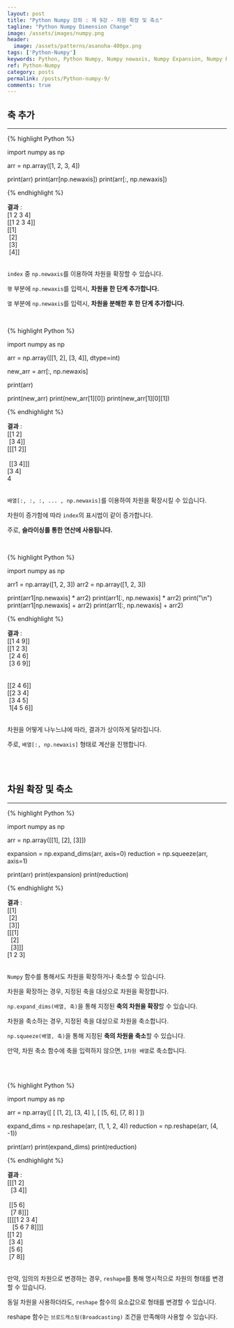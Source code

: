```yaml
---
layout: post
title: "Python Numpy 강좌 : 제 9강 - 차원 확장 및 축소"
tagline: "Python Numpy Dimension Change"
image: /assets/images/numpy.png
header:
  image: /assets/patterns/asanoha-400px.png
tags: ['Python-Numpy']
keywords: Python, Python Numpy, Numpy newaxis, Numpy Expansion, Numpy Reduction, Numpy Dimension
ref: Python-Numpy
category: posts
permalink: /posts/Python-numpy-9/
comments: true
---
```


## 축 추가 ##
----------

{% highlight Python %}

import numpy as np

arr = np.array([1, 2, 3, 4])

print(arr)
print(arr[np.newaxis])
print(arr[:, np.newaxis])

{% endhighlight %}

**결과**
:    
[1 2 3 4]<br>
[[1 2 3 4]]<br>
[[1]<br>
&nbsp;[2]<br>
&nbsp;[3]<br>
&nbsp;[4]]<br>
<br>

`index` 중 `np.newaxis`를 이용하여 차원을 확장할 수 있습니다.

`행` 부분에 `np.newaxis`를 입력시, **차원을 한 단계 추가합니다.**

`열` 부분에 `np.newaxis`를 입력시, **차원을 분해한 후 한 단계 추가합니다.**

<br>

{% highlight Python %}

import numpy as np

arr = np.array([[1, 2],
              [3, 4]], dtype=int)

new_arr = arr[:, np.newaxis]

print(arr)

print(new_arr)
print(new_arr[1][0])
print(new_arr[1][0][1])

{% endhighlight %}

**결과**
:    
[[1 2]<br>
&nbsp;[3 4]]<br>
[[[1 2]]<br>
<br>
&nbsp;[[3 4]]]<br>
[3 4]<br>
4<br>
<br>

`배열[:, :, :, ... , np.newaxis]`를 이용하여 차원을 확장시킬 수 있습니다.

차원이 증가함에 따라 `index`의 표시법이 같이 증가합니다.

주로, **슬라이싱를 통한 연산에 사용됩니다.**

<br>

{% highlight Python %}

import numpy as np

arr1 = np.array([1, 2, 3])
arr2 = np.array([1, 2, 3])

print(arr1[np.newaxis] * arr2)
print(arr1[:, np.newaxis] * arr2)
print("\n")
print(arr1[np.newaxis] + arr2)
print(arr1[:, np.newaxis] + arr2)

{% endhighlight %}

**결과**
:    
[[1 4 9]]<br>
[[1 2 3]<br>
&nbsp;[2 4 6]<br>
&nbsp;[3 6 9]]<br>
<br>
<br>
[[2 4 6]]<br>
[[2 3 4]<br>
&nbsp;[3 4 5]<br>
&nbsp;1[4 5 6]]<br>
<br>

차원을 어떻게 나누느냐에 따라, 결과가 상이하게 달라집니다.

주로, `배열[:, np.newaxis]` 형태로 계산을 진행합니다.

<br>
<br>

## 차원 확장 및 축소 ##
----------

{% highlight Python %}

import numpy as np

arr = np.array([[1], [2], [3]])

expansion = np.expand_dims(arr, axis=0)
reduction = np.squeeze(arr, axis=1)

print(arr)
print(expansion)
print(reduction)

{% endhighlight %}

**결과**
:    
[[1]<br>
&nbsp;[2]<br>
&nbsp;[3]]<br>
[[[1]<br>
&nbsp;&nbsp;[2]<br>
&nbsp;&nbsp;[3]]]<br>
[1 2 3]<br>
<br>

`Numpy` 함수를 통해서도 차원을 확장하거나 축소할 수 있습니다.

차원을 확장하는 경우, 지정된 축을 대상으로 차원을 확장합니다.

`np.expand_dims(배열, 축)`을 통해 지정된 **축의 차원을 확장**할 수 있습니다.

차원을 축소하는 경우, 지정된 축을 대상으로 차원을 축소합니다.

`np.squeeze(배열, 축)`을 통해 지정된 **축의 차원을 축소**할 수 있습니다.

만약, 차원 축소 함수에 축을 입력하지 않으면, `1차원 배열`로 축소합니다.

<br>
<br>

{% highlight Python %}

import numpy as np

arr = np.array([
    [
        [1, 2],
        [3, 4]
    ],
    [
        [5, 6],
        [7, 8]
    ]
])

expand_dims = np.reshape(arr, (1, 1, 2, 4))
reduction = np.reshape(arr, (4, -1))

print(arr)
print(expand_dims)
print(reduction)

{% endhighlight %}

**결과**
:    
[[[1 2]<br>
&nbsp;&nbsp;[3 4]]<br>
<br>
&nbsp;[[5 6]<br>
&nbsp;&nbsp;[7 8]]]<br>
[[[[1 2 3 4]<br>
&nbsp;&nbsp;&nbsp;[5 6 7 8]]]]<br>
[[1 2]<br>
&nbsp;[3 4]<br>
&nbsp;[5 6]<br>
&nbsp;[7 8]]<br>
<br>

만약, 임의의 차원으로 변경하는 경우, `reshape`를 통해 명시적으로 차원의 형태를 변경할 수 있습니다.

동일 차원을 사용하더라도, `reshape` 함수의 요소값으로 형태를 변경할 수 있습니다.

reshape 함수는 `브로드캐스팅(Broadcasting)` 조건을 만족해야 사용할 수 있습니다.